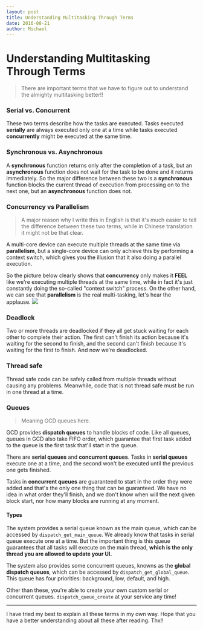 ```yaml
---
layout: post
title: Understanding Multitasking Through Terms
date: 2016-08-21
author: Michael
---
```


# Understanding Multitasking Through Terms

> There are important terms that we have to figure out to understand the almighty multitasking better!!

### Serial vs. Concurrent
These two terms describe how the tasks are executed. Tasks executed **serially** are always executed only one at a time while tasks executed **concurrently** might be executed at the same time.

### Synchronous vs. Asynchronous
A **synchronous** function returns only after the completion of a task, but an **asynchronous** function does not wait for the task to be done and it returns immediately. So the major difference between these two is a **synchronous** function blocks the current thread of execution from processing on to the next one, but an **asynchronous** function does not.


### Concurrency vs Parallelism
> A major reason why I write this in English is that it's much easier to tell the difference between these two terms, while in Chinese translation it might not be that clear.

A multi-core device can execute multiple threads at the same time via **parallelism**, but a single-core device can only achieve this by performing a context switch, which gives you the illusion that it also doing a parallel execution.

So the picture below clearly shows that **concurrency** only makes it **FEEL** like we're executing multiple threads at the same time, while in fact it's just constantly doing the so-called "context switch" process. On the other hand, we can see that **parallelism** is the real multi-tasking, let's hear the applause.
![](https://github.com/liukaiyi54/liukaiyi54.github.io/tree/master/_posts/123.png)


### Deadlock
Two or more threads are deadlocked if they all get stuck waiting for each other to complete their action. The first can't finish its action because it's waiting for the second to finish, and the second can't finish because it's waiting for the first to finish. And now we're deadlocked.

### Thread safe
Thread safe code can be safely called from multiple threads without causing any problems. Meanwhile, code that is not thread safe must be run in one thread at a time.

### Queues
> Meaning GCD queues here.

GCD provides **dispatch queues** to handle blocks of code. Like all queues, queues in GCD also take FIFO order, which guarantee that first task added to the queue is the first task that'll start in the queue.

There are **serial queues** and **concurrent queues**. Tasks in **serial queues** execute one at a time, and the second won't be executed until the previous one gets finished.

Tasks in **concurrent queues** are guaranteed to start in the order they were added and that's the only one thing that can be guaranteed. We have no idea in what order they'll finish, and we don't know when will the next given block start, nor how many blocks are running at any moment.

#### Types
The system provides a serial queue known as the main queue, which can be accessed by `dispatch_get_main_queue`. We already know that tasks in serial queue execute one at a time. But the important thing is this queue guarantees that all tasks will execute on the main thread, **which is the only thread you are allowed to update your UI.**

The system also provides some concurrent queues, knowns as the **global dispatch queues**, which can be accessed by `dispatch_get_global_queue`. This queue has four priorities: background, low, default, and high.

Other than these, you're able to create your own custom serial or concurrent queues. `dispatch_queue_create` at your service any time!

------

I have tried my best to explain all these terms in my own way. Hope that you have a better understanding about all these after reading. Thx!!


